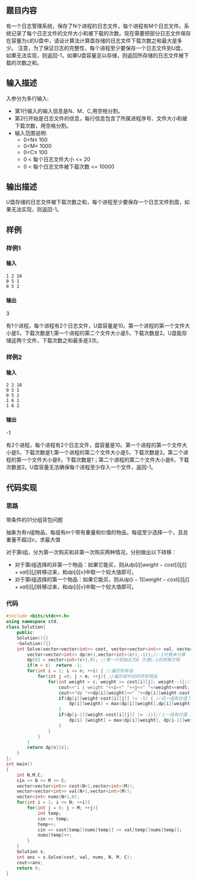 ## 题目内容

有一个日志管理系统，保存了N个进程的日志文件，每个进程有M个日志文件。系统记录了每个日志文件的文件大小和被下载的次数。现在需要把部分日志文件保存在容量为c的U盘中，请设计算法计算盘存储的日志文件下载次数之和最大是多少。 注意，为了保证日志的完整性，每个进程至少要保存一个日志文件到U盘，如果无法实现，则返回-1，如果U盘容量足以存储，则返回所存储的日志文件被下载的次数之和。

## 输入描述

入参分为多行输入:

- 第1行输入的输入信息是N、M、C,用空格分割。
- 第2行开始是日志文件的信息，每行信息包含了所属进程序号、文件大小和被下载次数，用空格分割。
- 输入范围说明:
  - 0<N≤ 100
  - 0<M< 1000
  - 0<C≤ 100
  - 0 < 每个日志文件大小 <= 20
  - 0 < 每个日志文件被下载次数 <= 10000

## 输出描述

U盘存储的日志文件被下载次数之和，每个进程至少要保存一个日志文件到盘，如果无法实现，则返回-1。

## 样例

### 样例1

#### 输入

```
1 2 10
0 5 1
0 5 2
```

#### 输出

3

有1个进程，每个进程有2个日志文件，U盘容量是10。第一个进程的第一个文件大小是5，下载次数是1;第一个进程的第二个文件大小是5，下载次数是2。U盘能存储这两个文件，下载次数之和最多是3次。

### 样例2

#### 输入

```
2 2 10
0 5 1
0 5 2
1 6 1
1 6 2
```

#### 输出

-1

有2个进程，每个进程有2个日志文件，盘容量是10。第一个进程的第一个文件大小是5，下载次数是1;第一个进程的第二个文件大小是5，下载次数是2。第二个进程的第一个文件大小是6，下载次数是1；第二个进程的第二个文件大小是6，下载次数是2。U盘容量无法确保每个进程至少存入一个文件，返回-1。

## 代码实现

### 思路

带条件的01分组背包问题

抽象为有n组物品，每组有m个带有重量和价值的物品，每组至少选择一个，且总重量不超过c，求最大值

对于第i组，分为第一次购买和非第一次购买两种情况，分别做出以下转移：

- 对于第i组选择的非第一个物品：如果它能买，则从$dp[i][weight-cost[i][j]]+val[i][j]$转移过来，和$dp[i][v]$中取一个较大值即可。
- 对于第i组选择的第一个物品：如果它能买，则从$dp[i-1][weight-cost[i][j]]+val[i][j]$转移过来，和$dp[i][v]$中取一个较大值即可。

### 代码

```C++
#include <bits/stdc++.h>
using namespace std;
class Solution{
    public:
    Solution(){}
    ~Solution(){}
    int Solve(vector<vector<int>> cost, vector<vector<int>> val, vector<int> nums, int n, int m, int c){
        vector<vector<int>> dp(n+1,vector<int>(c+1,-1));//-1代表未计算 
        dp[0] = vector<int>(c+1,0); //第一行初始化为0 方便i-1的转移方程 
        if(m > c)  return -1;
        for(int i = 1; i <= n; ++i) { //遍历所有组 
            for(int j =0; j < m; ++j){ //遍历组中间的所有物品
                for(int weight = c; weight >= cost[i][j]; weight--){//遍历背包容量 
                    cout<<"i j weight "<<i<<" "<<j<<" "<<weight<<endl;
                    cout<<"dp "<<dp[i][weight]<<" "<<dp[i][weight-cost[i][j]]<<" "<<dp[i-1][weight-cost[i][j]]<<" "<<val[i][j]<<endl;
                    if(dp[i][weight-cost[i][j]] != -1) { //这一组有价值了 代表这一组已经选择了物品装到背包 价值加上这一组可以再装一个
                        dp[i][weight] = max(dp[i][weight],dp[i][weight-cost[i][j]] + val[i][j]);
                    }
                    if(dp[i-1][weight-cost[i][j]] != -1){//上一组有价值 这组没价值  价值等于上一组加上这个 
                        dp[i] [weight] = max(dp[i][weight], dp[i-1][weight-cost[i][j]] + val[i][j]);
                    }
                }
            }
        }
        return dp[n][c];
    }
};
int main()
{
    int N,M,C;
    cin >> N >> M >> C;
    vector<vector<int>> cost(N+1,vector<int>(M));
    vector<vector<int>> val(N+1,vector<int>(M));
    vector<int> nums(N+1,0);
    for(int i = 1; i <= N; ++i){
        for(int j = 0; j < M; ++j){
            int temp;
            cin >> temp;
            temp++;
            cin >> cost[temp][nums[temp]] >> val[temp][nums[temp]];
            nums[temp]++;
        }
    }
    Solution s;
    int ans = s.Solve(cost, val, nums, N, M, C);
    cout<<ans;
    return 0;
}

```


